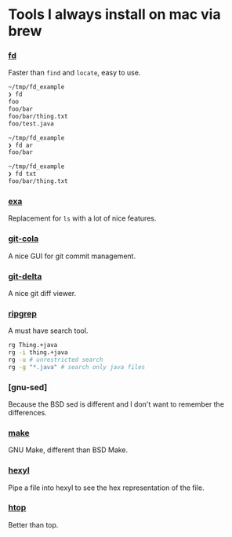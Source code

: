 # Tools I always install on mac via brew


### [fd](https://github.com/sharkdp/fd)

Faster than `find` and `locate`, easy to use.
```bash
~/tmp/fd_example
❯ fd
foo
foo/bar
foo/bar/thing.txt
foo/test.java

~/tmp/fd_example
❯ fd ar
foo/bar

~/tmp/fd_example
❯ fd txt
foo/bar/thing.txt
```

### [exa](https://the.exa.website)
Replacement for `ls` with a lot of nice features.

### [git-cola](https://git-cola.github.io)
A nice GUI for git commit management.

### [git-delta](https://github.com/dandavison/delta)
A nice git diff viewer.

### [ripgrep](https://github.com/BurntSushi/ripgrep)
A must have search tool.
```bash
rg Thing.+java
rg -i thing.+java
rg -u # unrestricted search
rg -g "*.java" # search only java files
```

### [gnu-sed]
Because the BSD sed is different and I don't want to remember the differences.

### [make](https://formulae.brew.sh/formula/make)
GNU Make, different than BSD Make.

### [hexyl](https://github.com/sharkdp/hexyl)
Pipe a file into hexyl to see the hex representation of the file.

### [htop](https://htop.dev/)
Better than top.